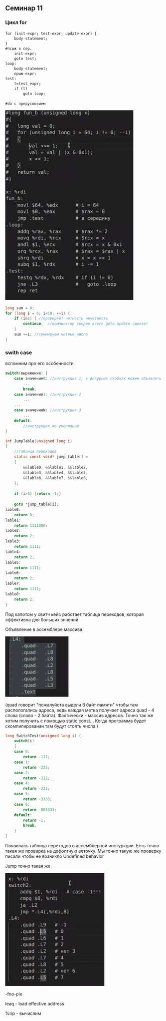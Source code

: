 ## Семинар 11

### Цикл for

```shell
for (init-expr; test-expr; update-expr) { 
    body-statement;
}
#псыж в сер.
    init-expr;
    goto test;
loop: 
    body-statement;
    прыж-expr;
test: 
    t=test_expr;
    if (t)
        goto loop;

#do с предусловием
```

![alt text](image-2.png)

```c
long sum = 0;
for (long i = 0; i<10; ++i) {
    if (i&1) { //проверяет четность нечетность
        continue;  //компилятор скорее всего goto update сделает
    }
    sum +=i; //суммируем четные числа
}
```

### swith case

вспомним про его особенности

```c
switch(выражение) {
    case значение0: //инструкция 1, в фигурных скобках можем объявлять переменные
        ...
        break;
    case значение1: //инструкция 2
        ...
    ...
    case значениеN: //инструкция 3
        ...
    default:
        //инструкция по умолчанию
}
```

```c
int JumpTable(unsigned long i)
{
    //таблица переходов
    static const void* jump_table[] = 
    {
        &&lable0, &&lable1, &&lable2, 
        &&lable3, &&lable4, &&lable5, 
        &&lable6, &&lable7, &&lable8, 
    };

    if (i>8) {return -1;}
    
    goto *jump_table[i];
lable0:
    return 0;
lable1:
    return 1111000;
lable2:
    return 2;
lable3:
    return 1111;
lable4:
    return 2;
lable5:
    return 1111;
lable6:
    return 2;
lable7:
    return 1111;
lable8:
    return 2;
}
```

Под капотом у свитч кейс работает таблица переходов, которая эффективна для больших знчений

Объявление в ассемблере массива 

![alt text](image-3.png)

(quad говорит "пожалуйста выдели 8 байт памяти" чтобы там распологались адреса, ведь каждая метка получает адреса quad - 4 слова (слово - 2 байта). Фактически - массив адресов. Точно так же хотим получить с помощью static const... Когда программа будет скомпилированан там будут стоять числа.)

```c
long SwitchTest(unsigned long i) {
    switch(i)
    {
    case 0:
        return -111;
    case 1:
        return -222;
    case 2:
        return -222;
    case 4:
        return -222;
    case 5:
        return -3333;
    case 6:
        return -003333;
    default:
        return -1;
        break;
    }
}
```

Появилась таблица переходов в ассемблерной инстуркции. Есть точно такая же проверка на дефолтную веточку. Мы точно такую же проверку писали чтобы не возникло Undefined behavior

Jump точно такая же

![alt text](image-4.png)

-fno-pie

leaq - load effective address

%rip - вычислим
